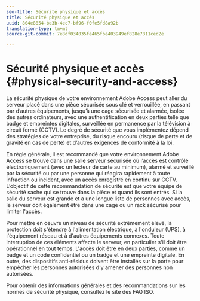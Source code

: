 ```yaml
---
seo-title: Sécurité physique et accès
title: Sécurité physique et accès
uuid: 804e8854-be3b-4ec7-bf96-f0fe5fd8a92b
translation-type: tm+mt
source-git-commit: 7e8df034035fe465fbe403949ef828e7811ced2e

---
```



# Sécurité physique et accès {#physical-security-and-access}

La sécurité physique de votre environnement Adobe Access peut aller du serveur placé dans une pièce sécurisée sous clé et verrouillée, en passant par d’autres équipements, jusqu’à une cage sécurisée et alarmée, isolée des autres ordinateurs, avec une authentification en deux parties telle que badge et empreintes digitales, surveillée en permanence par la télévision à circuit fermé (CCTV). Le degré de sécurité que vous implémentez dépend des stratégies de votre entreprise, du risque encouru (risque de perte et de gravité en cas de perte) et d’autres exigences de conformité à la loi.

En règle générale, il est recommandé que votre environnement Adobe Access se trouve dans une salle serveur sécurisée où l’accès est contrôlé électroniquement (avec un lecteur de carte au minimum), alarmé et surveillé par la sécurité ou par une personne qui réagira rapidement à toute infraction ou incident, avec un accès enregistré en continu sur CCTV. L’objectif de cette recommandation de sécurité est que votre équipe de sécurité sache qui se trouve dans la pièce et quand ils sont entrés. Si la salle du serveur est grande et a une longue liste de personnes avec accès, le serveur doit également être dans une cage ou un rack sécurisé pour limiter l&#39;accès.

Pour mettre en oeuvre un niveau de sécurité extrêmement élevé, la protection doit s&#39;étendre à l&#39;alimentation électrique, à l&#39;onduleur (UPS), à l&#39;équipement réseau et à d&#39;autres équipements connexes. Toute interruption de ces éléments affecte le serveur, en particulier s&#39;il doit être opérationnel en tout temps. L&#39;accès doit être en deux parties, comme un badge et un code confidentiel ou un badge et une empreinte digitale. En outre, des dispositifs anti-résidus doivent être installés sur la porte pour empêcher les personnes autorisées d&#39;y amener des personnes non autorisées.

Pour obtenir des informations générales et des recommandations sur les normes de sécurité physique, consultez le site des FAQ ISO.

